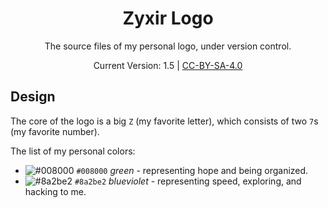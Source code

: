<div align="center">

# Zyxir Logo

The source files of my personal logo, under version control.

Current Version: 1.5 | [CC-BY-SA-4.0](https://creativecommons.org/licenses/by-sa/4.0/)

</div>

## Design

The core of the logo is a big `Z` (my favorite letter), which consists of two `7`s (my favorite number).

The list of my personal colors:

- ![#008000](https://via.placeholder.com/15/008000/000000?text=+) `#008000` *green* - representing hope and being organized.
- ![#8a2be2](https://via.placeholder.com/15/8a2be2/000000?text=+) `#8a2be2` *blueviolet* - representing speed, exploring, and hacking to me.
